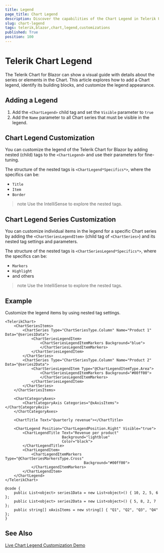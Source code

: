 ```yaml
---
title: Legend
page_title: Chart Legend
description: Discover the capabilities of the Chart Legend in Telerik UI for Blazor. Learn how to show it, and explore the customization options.
slug: chart-legend
tags: telerik,blazor,chart,legend,customizations
published: True
position: 100
---
```


# Telerik Chart Legend

The Telerik Chart for Blazor can show a visual guide with details about the series or elements in the Chart. This article explores how to add a Chart legend, identify its building blocks, and customize the legend appearance.

## Adding a Legend

1. Add the `<ChartLegend>` child tag and set the `Visible` parameter to `true`
1. Add the `Name` parameter to all Chart series that must be visible in the legend.

## Chart Legend Customization

You can customize the legend of the Telerik Chart for Blazor by adding nested (child) tags to the `<ChartLegend>` and use their parameters for fine-tuning. 

The structure of the nested tags is `<ChartLegend*Specifics*>`, where the specifics can be:

* `Title`
* `Item`
* `Border`

>note Use the IntelliSense to explore the nested tags.

## Chart Legend Series Customization

You can customize individual items in the legend for a specific Chart series by adding the `<ChartSeriesLegendItem>` (child tag of `<ChartSeries>`) and its nested tag settings and parameters.

The structure of the nested tags is `<ChartSeriesLegend*Specifics*>`, where the specifics can be:

* `Markers`
* `Highlight`
* and others

>note Use the IntelliSense to explore the nested tags.

## Example

Customize the legend items by using nested tag settings.

````CSHTML
<TelerikChart>
    <ChartSeriesItems>
        <ChartSeries Type="ChartSeriesType.Column" Name="Product 1" Data="@series1Data">
            <ChartSeriesLegendItem>
                <ChartSeriesLegendItemMarkers Background="blue">
                </ChartSeriesLegendItemMarkers>
            </ChartSeriesLegendItem>
        </ChartSeries>
        <ChartSeries Type="ChartSeriesType.Column" Name="Product 2" Data="@series2Data">
            <ChartSeriesLegendItem Type="@ChartLegendItemType.Area">
                <ChartSeriesLegendItemMarkers Background="#00ff00">
                </ChartSeriesLegendItemMarkers>
            </ChartSeriesLegendItem>
        </ChartSeries>
    </ChartSeriesItems>

    <ChartCategoryAxes>
        <ChartCategoryAxis Categories="@xAxisItems"></ChartCategoryAxis>
    </ChartCategoryAxes>

    <ChartTitle Text="Quarterly revenue"></ChartTitle>

    <ChartLegend Position="ChartLegendPosition.Right" Visible="true">
        <ChartLegendTitle Text="Revenue per product"
                          Background="lightblue"
                          Color="black">
        </ChartLegendTitle>
        <ChartLegendItem>
            <ChartLegendItemMarkers Type="@ChartSeriesMarkersType.Cross"
                                    Background="#00ff00">
            </ChartLegendItemMarkers>
        </ChartLegendItem>
    </ChartLegend>
</TelerikChart>

@code {
    public List<object> series1Data = new List<object>() { 10, 2, 5, 6 };
    public List<object> series2Data = new List<object>() { 5, 8, 2, 7 };
    public string[] xAxisItems = new string[] { "Q1", "Q2", "Q3", "Q4" };
}
````

## See Also

[Live Chart Legend Customization Demo](https://demos.telerik.com/blazor-ui/chart/legend-customization)
